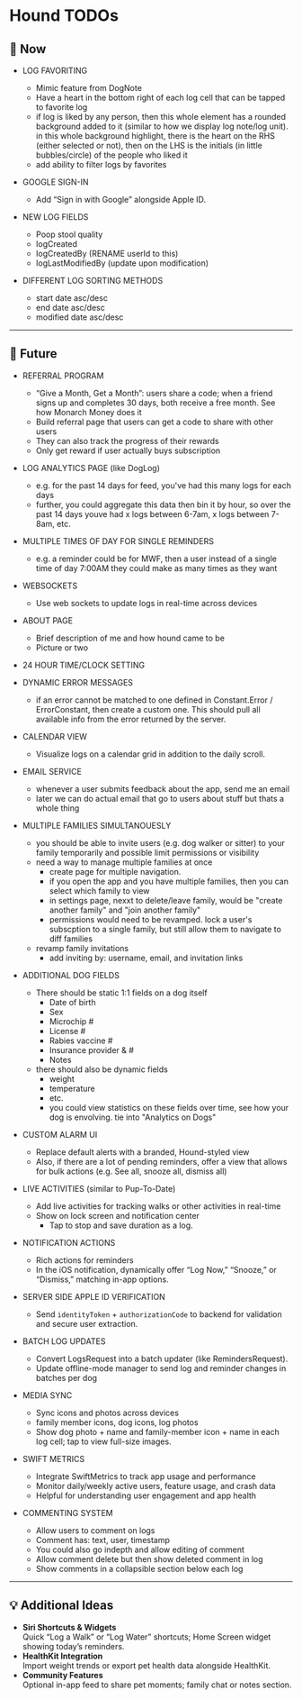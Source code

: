 # Hound TODOs

## 🚀 Now

- LOG FAVORITING
    - Mimic feature from DogNote
    - Have a heart in the bottom right of each log cell that can be tapped to favorite log
    - if log is liked by any person, then this whole element has a rounded background added to it (similar to how we display log note/log unit). in this whole background highlight, there is the heart on the RHS (either selected or not), then on the LHS is the initials (in little bubbles/circle) of the people who liked it
    - add ability to filter logs by favorites
    
- GOOGLE SIGN-IN
    - Add “Sign in with Google” alongside Apple ID.
    
- NEW LOG FIELDS
    - Poop stool quality
    - logCreated
    - logCreatedBy (RENAME userId to this)
    - logLastModifiedBy (update upon modification)

- DIFFERENT LOG SORTING METHODS 
    - start date asc/desc
    - end date asc/desc
    - modified date asc/desc

---

## 🎯 Future

- REFERRAL PROGRAM
    - “Give a Month, Get a Month”: users share a code; when a friend signs up and completes 30 days, both receive a free month. See how Monarch Money does it  
    - Build referral page that users can get a code to share with other users
    - They can also track the progress of their rewards
    - Only get reward if user actually buys subscription
    
- LOG ANALYTICS PAGE (like DogLog)
    - e.g. for the past 14 days for feed, you've had this many logs for each days
    - further, you could aggregate this data then bin it by hour, so over the past 14 days youve had x logs between 6-7am, x logs between 7-8am, etc.

- MULTIPLE TIMES OF DAY FOR SINGLE REMINDERS
    - e.g. a reminder could be for MWF, then a user instead of a single time of day 7:00AM they could make as many times as they want

- WEBSOCKETS
    - Use web sockets to update logs in real-time across devices

- ABOUT PAGE
    - Brief description of me and how hound came to be
    - Picture or two
    
- 24 HOUR TIME/CLOCK SETTING

- DYNAMIC ERROR MESSAGES
    - if an error cannot be matched to one defined in Constant.Error / ErrorConstant, then create a custom one. This should pull all available info from the error returned by the server.

- CALENDAR VIEW
    - Visualize logs on a calendar grid in addition to the daily scroll.
    
- EMAIL SERVICE
    - whenever a user submits feedback about the app, send me an email
    - later we can do actual email that go to users about stuff but thats a whole thing

- MULTIPLE FAMILIES SIMULTANOUESLY
    - you should be able to invite users (e.g. dog walker or sitter) to your family temporarily and possible limit permissions or visibility
    - need a way to manage multiple families at once
        - create page for multiple navigation.
        - if you open the app and you have multiple families, then you can select which family to view
        - in settings page, nexxt to delete/leave family, would be "create another family" and "join another family"
        - permissions would need to be revamped. lock a user's subscption to a single family, but still allow them to navigate to diff families
    - revamp family invitations
        - add inviting by: username, email, and invitation links

- ADDITIONAL DOG FIELDS
    - There should be static 1:1 fields on a dog itself
        - Date of birth  
        - Sex  
        - Microchip #  
        - License #  
        - Rabies vaccine #  
        - Insurance provider & #  
        - Notes  
    - there should also be dynamic fields
        - weight
        - temperature
        - etc.
        - you could view statistics on these fields over time, see how your dog is envolving. tie into "Analytics on Dogs"

- CUSTOM ALARM UI
    - Replace default alerts with a branded, Hound-styled view
    - Also, if there are a lot of pending reminders, offer a view that allows for bulk actions (e.g. See all, snooze all, dismiss all)
    
- LIVE ACTIVITIES (similar to Pup-To-Date)
    - Add live activities for tracking walks or other activities in real-time
    - Show on lock screen and notification center
      - Tap to stop and save duration as a log.

- NOTIFICATION ACTIONS
    - Rich actions for reminders  
    - In the iOS notification, dynamically offer “Log Now,” “Snooze,” or “Dismiss,” matching in-app options.

- SERVER SIDE APPLE ID VERIFICATION
    - Send `identityToken` + `authorizationCode` to backend for validation and secure user extraction.

- BATCH LOG UPDATES
  - Convert LogsRequest into a batch updater (like RemindersRequest).  
  - Update offline-mode manager to send log and reminder changes in batches per dog
    
- MEDIA SYNC
    - Sync icons and photos across devices
    - family member icons, dog icons, log photos
    - Show dog photo + name and family-member icon + name in each log cell; tap to view full-size images.

- SWIFT METRICS
    - Integrate SwiftMetrics to track app usage and performance
    - Monitor daily/weekly active users, feature usage, and crash data
    - Helpful for understanding user engagement and app health

- COMMENTING SYSTEM
    - Allow users to comment on logs
    - Comment has: text, user, timestamp
    - You could also go indepth and allow editing of comment 
    - Allow comment delete but then show deleted comment in log
    - Show comments in a collapsible section below each log

---

## 💡 Additional Ideas

- **Siri Shortcuts & Widgets**  
  Quick “Log a Walk” or “Log Water” shortcuts; Home Screen widget showing today’s reminders.  
- **HealthKit Integration**  
  Import weight trends or export pet health data alongside HealthKit.  
- **Community Features**  
  Optional in-app feed to share pet moments; family chat or notes section.
